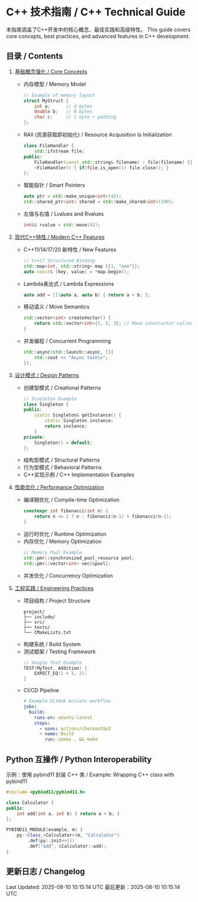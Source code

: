 # C++ 技术指南 / C++ Technical Guide

本指南涵盖了C++开发中的核心概念、最佳实践和高级特性。
This guide covers core concepts, best practices, and advanced features in C++ development.

## 目录 / Contents

1. [基础概念强化 / Core Concepts](basics.md)
   - 内存模型 / Memory Model
     ```cpp
     // Example of memory layout
     struct MyStruct {
         int a;      // 4 bytes
         double b;   // 8 bytes
         char c;     // 1 byte + padding
     };
     ```
   - RAII (资源获取即初始化) / Resource Acquisition Is Initialization
     ```cpp
     class FileHandler {
         std::ifstream file;
     public:
         FileHandler(const std::string& filename) : file(filename) {}
         ~FileHandler() { if(file.is_open()) file.close(); }
     };
     ```
   - 智能指针 / Smart Pointers
     ```cpp
     auto ptr = std::make_unique<int>(42);
     std::shared_ptr<int> shared = std::make_shared<int>(100);
     ```
   - 左值与右值 / Lvalues and Rvalues
     ```cpp
     int&& rvalue = std::move(42);
     ```

2. [现代C++特性 / Modern C++ Features](modern.md)
   - C++11/14/17/20 新特性 / New Features
     ```cpp
     // C++17 Structured Binding
     std::map<int, std::string> map {{1, "one"}};
     auto const& [key, value] = *map.begin();
     ```
   - Lambda表达式 / Lambda Expressions
     ```cpp
     auto add = [](auto a, auto b) { return a + b; };
     ```
   - 移动语义 / Move Semantics
     ```cpp
     std::vector<int> createVector() {
         return std::vector<int>{1, 2, 3}; // Move constructor called
     }
     ```
   - 并发编程 / Concurrent Programming
     ```cpp
     std::async(std::launch::async, []{ 
         std::cout << "Async task\n"; 
     });
     ```

3. [设计模式 / Design Patterns](patterns.md)
   - 创建型模式 / Creational Patterns
     ```cpp
     // Singleton Example
     class Singleton {
     public:
         static Singleton& getInstance() {
             static Singleton instance;
             return instance;
         }
     private:
         Singleton() = default;
     };
     ```
   - 结构型模式 / Structural Patterns
   - 行为型模式 / Behavioral Patterns
   - C++实现示例 / C++ Implementation Examples

4. [性能优化 / Performance Optimization](performance.md)
   - 编译期优化 / Compile-time Optimization
     ```cpp
     constexpr int fibonacci(int n) {
         return n <= 1 ? n : fibonacci(n-1) + fibonacci(n-2);
     }
     ```
   - 运行时优化 / Runtime Optimization
   - 内存优化 / Memory Optimization
     ```cpp
     // Memory Pool Example
     std::pmr::synchronized_pool_resource pool;
     std::pmr::vector<int> vec{&pool};
     ```
   - 并发优化 / Concurrency Optimization

5. [工程实践 / Engineering Practices](engineering.md)
   - 项目结构 / Project Structure
     ```
     project/
     ├── include/
     ├── src/
     ├── tests/
     └── CMakeLists.txt
     ```
   - 构建系统 / Build System
   - 测试框架 / Testing Framework
     ```cpp
     // Google Test Example
     TEST(MyTest, Addition) {
         EXPECT_EQ(1 + 1, 2);
     }
     ```
   - CI/CD Pipeline
     ```yaml
     # Example GitHub Actions workflow
     jobs:
       build:
         runs-on: ubuntu-latest
         steps:
           - uses: actions/checkout@v2
           - name: Build
             run: cmake . && make
     ```

## Python 互操作 / Python Interoperability

示例：使用 pybind11 封装 C++ 类 / Example: Wrapping C++ class with pybind11
```cpp
#include <pybind11/pybind11.h>

class Calculator {
public:
    int add(int a, int b) { return a + b; }
};

PYBIND11_MODULE(example, m) {
    py::class_<Calculator>(m, "Calculator")
        .def(py::init<>())
        .def("add", &Calculator::add);
}
```

## 更新日志 / Changelog

Last Updated: 2025-08-10 10:15:14 UTC
最后更新：2025-08-10 10:15:14 UTC
